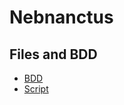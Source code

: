 # Nebnanctus
## Files and BDD
- [BDD]('https://docs.google.com/spreadsheets/d/1ynyBweLIcxfm_lNiJn3adbCNKU80mll2yx_l3S6Xcn8/edit?gid=0#gid=0')
- [Script]('https://docs.google.com/document/d/15hd1zJu9yjd__us7xGU__9qrZhgGdS_9NqCGZrCQJ-4/edit?tab=t.0#heading=h.ck8nbsit6640')
